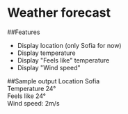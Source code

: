 # Weather forecast

##Features
- Display location (only Sofia for now)  
- Display temperature
- Display "Feels like" temperature
- Display "Wind speed"


##Sample output
Location Sofia  
Temperature 24°   
Feels like 24°  
Wind speed: 2m/s